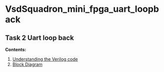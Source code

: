 # VsdSquadron_mini_fpga_uart_loopback
## Task 2 Uart loop back 
**Contents:**
1. [Understanding the Verilog code](https://github.com/Skandakm29/VsdSquadron_mini_fpga_uart_loopback/blob/main/Step1.md)
2. [Block Diagram](https://github.com/Skandakm29/VsdSquadron_mini_fpga_uart_loopback/blob/main/block_diagram.md)

